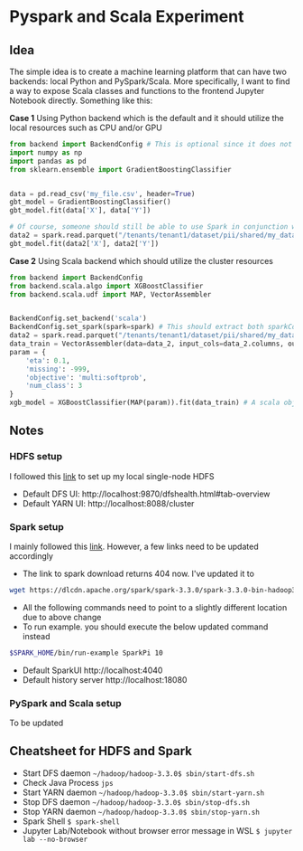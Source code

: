 # Pyspark and Scala Experiment

## Idea
The simple idea is to create a machine learning platform that can have two backends: local Python and PySpark/Scala. More specifically, I want to find a way to expose Scala classes and functions to the frontend Jupyter Notebook directly. Something like this:

**Case 1** Using Python backend which is the default and it should utilize the local resources such as CPU and/or GPU
```python
from backend import BackendConfig # This is optional since it does not do anything
import numpy as np
import pandas as pd
from sklearn.ensemble import GradientBoostingClassifier


data = pd.read_csv('my_file.csv', header=True)
gbt_model = GradientBoostingClassifier()
gbt_model.fit(data['X'], data['Y'])

# Of course, someone should still be able to use Spark in conjunction with Python
data2 = spark.read.parquet("/tenants/tenant1/dataset/pii/shared/my_data.parquet").toPandas()
gbt_model.fit(data2['X'], data2['Y'])

``` 
**Case 2** Using Scala backend which should utilize the cluster resources
```python
from backend import BackendConfig
from backend.scala.algo import XGBoostClassifier
from backend.scala.udf import MAP, VectorAssembler


BackendConfig.set_backend('scala')
BackendConfig.set_spark(spark=spark) # This should extract both sparkContext and active JVM
data2 = spark.read.parquet("/tenants/tenant1/dataset/pii/shared/my_data.parquet")
data_train = VectorAssembler(data=data_2, input_cols=data_2.columns, output_cols='features')
param = {
    'eta': 0.1,
    'missing': -999,
    'objective': 'multi:softprob',
    'num_class': 3
}
xgb_model = XGBoostClassifier(MAP(param)).fit(data_train) # A scala object

``` 

## Notes
### HDFS setup
I followed this [link](https://kontext.tech/article/445/install-hadoop-330-on-windows-10-using-wsl) to set up my local single-node HDFS
* Default DFS UI: http://localhost:9870/dfshealth.html#tab-overview
* Default YARN UI: http://localhost:8088/cluster
### Spark setup
I mainly followed this [link](https://kontext.tech/article/560/apache-spark-301-installation-on-linux-guide). However, a few links need to be updated accordingly
* The link to spark download returns 404 now. I've updated it to
```bash
wget https://dlcdn.apache.org/spark/spark-3.3.0/spark-3.3.0-bin-hadoop3.tgz
```
* All the following commands need to point to a slightly different location due to above change
* To run example. you should execute the below updated command instead
```bash
$SPARK_HOME/bin/run-example SparkPi 10
```
* Default SparkUI http://localhost:4040
* Default history server http://localhost:18080
### PySpark and Scala setup
To be updated

## Cheatsheet for HDFS and Spark
* Start DFS daemon `~/hadoop/hadoop-3.3.0$ sbin/start-dfs.sh`
* Check Java Process `jps`
* Start YARN daemon `~/hadoop/hadoop-3.3.0$ sbin/start-yarn.sh`
* Stop DFS daemon `~/hadoop/hadoop-3.3.0$ sbin/stop-dfs.sh`
* Stop YARN daemon `~/hadoop/hadoop-3.3.0$ sbin/stop-yarn.sh`
* Spark Shell `$ spark-shell`
* Jupyter Lab/Notebook without browser error message in WSL `$ jupyter lab --no-browser`

